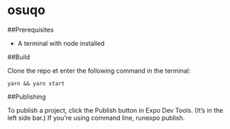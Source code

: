 # osuqo

##Prerequisites

- A terminal with node installed

##Build

Clone the repo et enter the following command in the terminal:
```
yarn && yarn start
```

##Publishing

To publish a project, click the Publish button in Expo Dev Tools. (It’s in the left side bar.) If you're using command line, runexpo publish.
